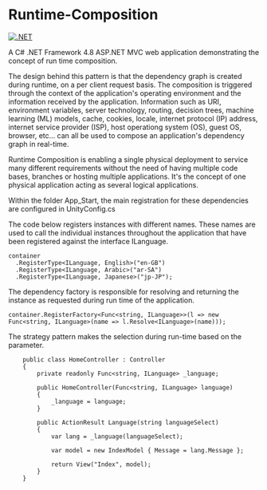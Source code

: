 # Runtime-Composition

[![.NET](https://github.com/ShirazAdam/RuntimeComposition.NET/actions/workflows/dotnet.yml/badge.svg)](https://github.com/ShirazAdam/RuntimeComposition.NET/actions/workflows/dotnet.yml)

A C# .NET Framework 4.8 ASP.NET MVC web application demonstrating the concept of run time composition.

The design behind this pattern is that the dependency graph is created during runtime, on a per client request basis. The composition is triggered through the context of the application's operating environment and the information received by the application. Information such as URI, environment variables, server technology, routing, decision trees, machine learning (ML) models, cache, cookies, locale, internet protocol (IP) address, internet service provider (ISP), host operationg system (OS), guest OS, browser, etc... can all be used to compose an application's dependency graph in real-time.

Runtime Composition is enabling a single physical deployment to service many different requirements without the need of having multiple code bases, branches or hosting multiple applications. It's the concept of one physical application acting as several logical applications.

Within the folder App_Start, the main registration for these dependencies are configured in UnityConfig.cs

The code below registers instances with different names. These names are used to call the individual instances throughout the application that have been registered against the interface ILanguage.
```
container
  .RegisterType<ILanguage, English>("en-GB")
  .RegisterType<ILanguage, Arabic>("ar-SA")
  .RegisterType<ILanguage, Japanese>("jp-JP");
```

The dependency factory is responsible for resolving and returning the instance as requested during run time of the application.
```
container.RegisterFactory<Func<string, ILanguage>>(l => new Func<string, ILanguage>(name => l.Resolve<ILanguage>(name)));
```

The strategy pattern makes the selection during run-time based on the parameter.

```
    public class HomeController : Controller
    {
        private readonly Func<string, ILanguage> _language;

        public HomeController(Func<string, ILanguage> language)
        {
            _language = language;
        }

        public ActionResult Language(string languageSelect)
        {
            var lang = _language(languageSelect);

            var model = new IndexModel { Message = lang.Message };

            return View("Index", model);
        }
    }
```
